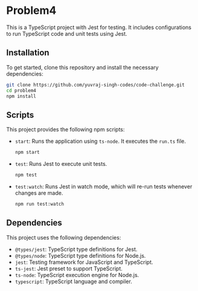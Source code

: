 
# Problem4

This is a TypeScript project with Jest for testing. It includes configurations to run TypeScript code and unit tests using Jest.

## Installation

To get started, clone this repository and install the necessary dependencies:

```bash
git clone https://github.com/yuvraj-singh-codes/code-challenge.git
cd problem4
npm install
```

## Scripts

This project provides the following npm scripts:

- `start`: Runs the application using `ts-node`. It executes the `run.ts` file.
    ```bash
    npm start
    ```

- `test`: Runs Jest to execute unit tests.
    ```bash
    npm test
    ```

- `test:watch`: Runs Jest in watch mode, which will re-run tests whenever changes are made.
    ```bash
    npm run test:watch
    ```

## Dependencies

This project uses the following dependencies:

- `@types/jest`: TypeScript type definitions for Jest.
- `@types/node`: TypeScript type definitions for Node.js.
- `jest`: Testing framework for JavaScript and TypeScript.
- `ts-jest`: Jest preset to support TypeScript.
- `ts-node`: TypeScript execution engine for Node.js.
- `typescript`: TypeScript language and compiler.